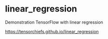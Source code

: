 # linear_regression
Demonstration TensorFlow with linear regression 

https://tensorchiefs.github.io/linear_regression
